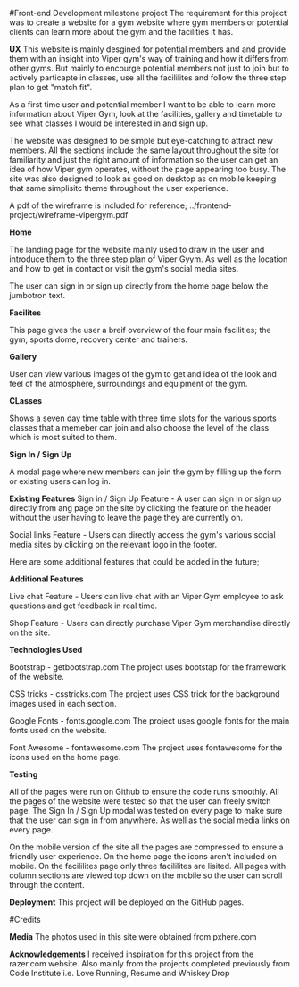#Front-end Development milestone project
The requirement for this project was to create a website for a gym website where gym members or potential clients can learn more about the gym and the facilities it has. 

**UX**
This website is mainly desgined for potential members and and provide them with an insight into Viper gym's way of training and how it differs from other gyms. 
But mainly to encourge potential members not just to join but to actively particapte in classes, use all the facililites and follow the three step plan to get "match fit".

As a first time user and potential member I want to be able to learn more information about Viper Gym, look at the facilities, gallery and timetable to see what classes
I would be interested in and sign up.

The website was designed to be simple but eye-catching to attract new members. All the sections include the same layout throughout the site for familiarity and just the right amount
of information so the user can get an idea of how Viper gym operates, without the page appearing too busy. The site was also designed to look as good on desktop as on mobile keeping
that same simplisitc theme throughout the user experience.

A pdf of the wireframe is included for reference;
../frontend-project/wireframe-vipergym.pdf

**Home**

The landing page for the website mainly used to draw in the user and introduce them to the three step plan of Viper Gyym. As well as the location and how to get in contact or visit
the gym's social media sites.

The user can sign in or sign up directly from the home page below the jumbotron text.

**Facilites**

This page gives the user a breif overview of the four main facilities; the gym, sports dome, recovery center and trainers. 

**Gallery**

User can view various images of the gym to get and idea of the look and feel of the atmosphere, surroundings and equipment of the gym.

**CLasses**

Shows a seven day time table with three time slots for the various sports classes that a memeber can join and also choose the level of the class which is most suited to them.

**Sign In / Sign Up**

A modal page where new members can join the gym by filling up the form or existing users can log in.

**Existing Features**
Sign in / Sign Up Feature - A user can sign in or sign up directly from ang page on the site by clicking the feature on the header without the user having to leave the page they are currently on.

Social links Feature - Users can directly access the gym's various social media sites by clicking on the relevant logo in the footer.

Here are some additional features that could be added in the future;

**Additional Features**

Live chat Feature - Users can live chat with an Viper Gym employee to ask questions and get feedback in real time.

Shop Feature - Users can directly purchase Viper Gym merchandise directly on the site.

**Technologies Used**

Bootstrap - getbootstrap.com
The project uses bootstap for the framework of the website.

CSS tricks - csstricks.com
The project uses CSS trick for the background images used in each section.

Google Fonts - fonts.google.com
The project uses google fonts for the main fonts used on the website.

Font Awesome - fontawesome.com
The project uses fontawesome for the icons used on the home page.

**Testing**

All of the pages were run on Github to ensure the code runs smoothly. All the pages of the website were tested so that the user can freely switch page.
The Sign In / Sign Up modal was tested on every page to make sure that the user can sign in from anywhere.
As well as the social media links on every page. 

On the mobile version of the site all the pages are compressed to ensure a friendly user experience.
On the home page the icons aren't included on mobile.
On the facililites page only three facililites are lisited.
All pages with column sections are viewed top down on the mobile so the user can scroll through the content.

**Deployment**
This project will be deployed on the GitHub pages.

#Credits

**Media**
The photos used in this site were obtained from pxhere.com

**Acknowledgements**
I received inspiration for this project from the razer.com website.
Also mainly from the projects completed previously from Code Institute i.e. Love Running, Resume and Whiskey Drop
